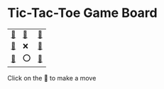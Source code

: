 # Tic-Tac-Toe Game Board
|   |   |   |
|---|---|---|
|[🔎](OEEEXEEOX.md) |[🔎](XOEEXEEOE.md) |[🔎](EEOEXEXOE.md) |
|[🔎](XEEOXEEOE.md) |❌ |[🔎](XEEEXOEOE.md) |
|[🔎](EEEEXEOOX.md) |⭕ |[🔎](EEEEXEXOO.md) |

Click on the 🔎 to make a move